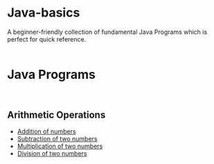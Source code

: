 # Java-basics
A beginner-friendly collection of fundamental Java Programs which is perfect for quick reference.  <br/><br/>
# Java Programs  <br/><br/>
## Arithmetic Operations  
- [Addition of numbers](IntegerAddition.java)
- [Subtraction of two numbers](IntegerSubtraction.java)
- [Multiplication of two numbers](IntegerMultiplication.java)
- [Division of two numbers](IntegerDivision.java)
